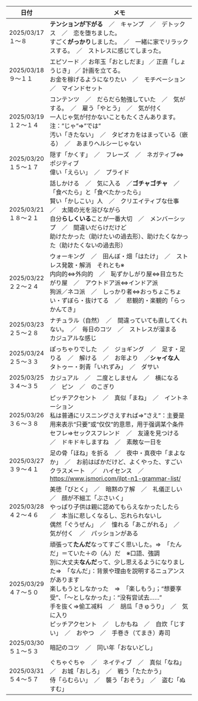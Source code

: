 | 日付                       | メモ                                                                                                                                                                                                                                                                                                                                                                                                                                                                               |
| -------------------------- | ---------------------------------------------------------------------------------------------------------------------------------------------------------------------------------------------------------------------------------------------------------------------------------------------------------------------------------------------------------------------------------------------------------------------------------------------------------------------------------- |
| 2025/03/17<br />１～８     | **テンションが下がる**　／　キャンプ　／　デトックス　／　恋を堕ちました。<br />すごく**がっかり**しました。　／　一緒に家でリラックスする。　／　ストレスに感じてしまった。                                                                                                                                                                                                                                                                                           |
| 2025/03/18<br />９～１１   | エピソード ／ お年玉「おとしだま」 ／ 正直「しょうじき」 ／ 計画を立てる。<br />お金を稼げるようになりたい　／　モチベーション　／　マインドセット                                                                                                                                                                                                                                                                                                                                 |
| 2025/03/19<br />１２～１４ | コンテンツ　／　だらだら勉強していた　／　気がする。　／　雇う「やとう」　／　気が付く<br />一人じゃ気が付かないこともたくさんあります。注：”じゃ”⇒”では”<br />汚い「きたない」　／　タピオカをはまっている（嵌る）　／　あまりヘルシーじゃない                                                                                                                                                                                                                               |
| 2025/03/20<br />１５～１７ | 隠す「かくす」　／　フレーズ　／　ネガティブ⇔ポジティブ<br />偉い「えらい」　／　プライド                                                                                                                                                                                                                                                                                                                                                                                         |
| 2025/03/21<br />１８～２１ | 話しかける　／　気に入る　／**ゴチャゴチャ**　／ 「食べたら」と「食べたかったら」<br />賢い「かしこい」人　／　クリエイティブな仕事　／　太陽の光を浴びながら<br />自分**らしくいる**ことが一番大切　／　メンバーシップ　／　間違いだらけだけど<br />助けたかった（助けたいの過去形）、助けたくなかった（助けたくないの過去形）                                                                                                                                        |
| 2025/03/22<br />２２～２４ | ウォーキング　／　田んぼ・畑「はたけ」　／　ストレス発散・解消　それとも※<br />内向的⇔外向的　／　恥ずかしがり屋⇔目立ちたがり屋　／　アウトドア派⇔インドア派<br />狗派／ネコ派　／　しっかり者⇔おっちょこちょい・ずぼら・抜けてる　／　悲観的・楽観的「らっかんてき」                                                                                                                                                                                                         |
| 2025/03/23<br />２５～２８ | ナチュラル（自然）　／　間違っていても直してくれない。　／　毎日のコツ　／　ストレスが溜まる<br />カジュアルな感じ                                                                                                                                                                                                                                                                                                                                                                 |
| 2025/03/24<br />２５～３３ | ぽっちゃりでした　／　ジョギング　／　足す・足りる　／　解ける　／　お年より　／**シャイな人**<br />タトゥー・刺青「いれずみ」　／　ダサい                                                                                                                                                                                                                                                                                                                                   |
| 2025/03/25<br />３４～３５ | カジュアル　／　二度としません　／　横になる　／　ピン　／　のこぎり                                                                                                                                                                                                                                                                                                                                                                                                               |
| 2025/03/26<br />３６～３８ | ピッチアクセント　／　真似「まね」　／　イントネーション<br />私は普通にリスニングさえすれば⇒”さえ”：主要是用来表示“只要”或“仅仅”的意思，用于强调某个条件<br />セフレ⇒セックスフレンド　／　友達を見つける　／　ドキドキしますね　／　素敵な一日を                                                                                                                                                                                                                         |
| 2025/03/27<br />３９～４１ | 足の骨「ほね」を折る　／　夜中・真夜中「まよなか」　／　お前はばかだけど、よくやった、すごい<br />クラスメート　／　ハイセンス　／　https://www.jsmori.com/jlpt-n1-grammar-list/                                                                                                                                                                                                                                                                                                   |
| 2025/03/28<br />４２～４６ | 美徳「びとく」　／　暗黙の了解　／　礼儀正しい　／　顔が不細工「ぶさいく」<br />やっぱり子供は親に認めてもらえなかったしたら　／　本当に悲しくなるし、忘れられないし<br />偶然「ぐうぜん」　／　憧れる「あこがれる」　／　気が付く　／　パッションがある                                                                                                                                                                                                                           |
| 2025/03/29<br />４７～５０ | 頑張って**たんだ**なってすごく思いした。⇒　「たんだ」＝ていた＋の（ん）だ　※口語、強調<br />別に大丈夫**なんだ**って、少し思えるようになりました⇒　「なんだ」：背景や理由を説明するニュアンスがあります<br />楽しもうとしなかった　⇒　「楽しもう」；“想要享受”、「〜としなかった」：“没有尝试去……”<br />手を抜く⇒偷工减料　／　胡瓜「きゅうり」　／　気に入り<br />ピッチアクセント　／　しかもね　／　自炊「じすい」　／　おやつ　／　手巻き（てまき）寿司 |
| 2025/03/30<br />５１～５３ | 暗記のコツ　／　同い年「おないどし」                                                                                                                                                                                                                                                                                                                                                                                                                                               |
| 2025/03/31<br />５４～５７ | ぐちゃぐちゃ　／　ネイティブ　／　真似「なね」　／　お城「おしろ」　／　戦う「たたかう」<br />侍「らむらい」　／　襲う「おそう」　／　盗む「ぬすむ」                                                                                                                                                                                                                                                                                                                               |

　　
　　
　　　　　
